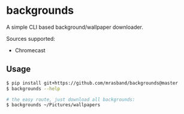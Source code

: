 # backgrounds

A simple CLI based background/wallpaper downloader.

Sources supported:

* Chromecast

## Usage

```bash
$ pip install git+https://github.com/mrasband/backgrounds@master
$ backgrounds --help

# the easy route, just download all backgrounds:
$ backgrounds ~/Pictures/wallpapers
```
